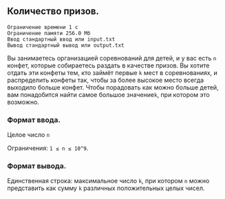 ## Количество призов.

```
Ограничение времени 1 с
Ограничение памяти 256.0 Мб
Ввод стандартный ввод или input.txt
Вывод стандартный вывод или output.txt
```

Вы занимаетесь организацией соревнований для детей, и у вас есть `n` конфет, которые собираетесь раздать в качестве призов.
Вы хотите отдать эти конфеты тем, кто займёт первые `k` мест в соревнованиях, и распределить конфеты так, чтобы за более
высокое место всегда выходило больше конфет. Чтобы порадовать как можно больше детей, вам понадобится найти самое большое
значение`k`, при котором это возможно.

### Формат ввода.
Целое число `n`

Ограничения: `1 ≤ n ≤ 10^9`.

### Формат вывода.
Единственная строка: максимальное число `k`, при котором `n` можно представить как сумму `k` различных положительных целых
чисел.